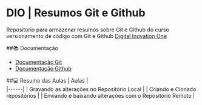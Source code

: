 # DIO | Resumos Git e Github

Repositório para armazenar resumos  sobre Git e Github do curso versionamento de código com Git e Github [Digital Inovation One](https://www.dio.me/)

##📚 Documentação
- [Documentação Git](https://git-scm.com/docs/git/pt_BR)
- [Documentação Github](https://docs.github.com/pt)

##💻 Resumo das Aulas
| Aulas |         
|------|
| Gravando as alterações no Repositório Local |
| Criando e Clonado repositórios |
| Enviando e baixando alterações com o Repositório Remoto |
